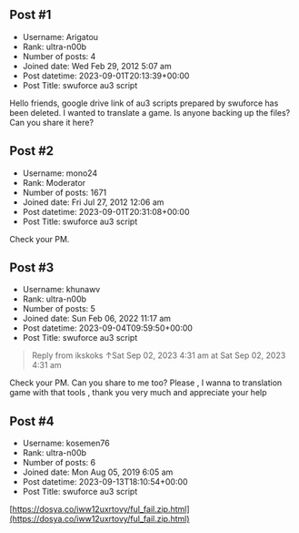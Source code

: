 ## Post #1
- Username: Arigatou
- Rank: ultra-n00b
- Number of posts: 4
- Joined date: Wed Feb 29, 2012 5:07 am
- Post datetime: 2023-09-01T20:13:39+00:00
- Post Title: swuforce au3 script

Hello friends, google drive link of au3 scripts prepared by swuforce has been deleted. I wanted to translate a game. Is anyone backing up the files? Can you share it here?
## Post #2
- Username: mono24
- Rank: Moderator
- Number of posts: 1671
- Joined date: Fri Jul 27, 2012 12:06 am
- Post datetime: 2023-09-01T20:31:08+00:00
- Post Title: swuforce au3 script

Check your PM.
## Post #3
- Username: khunawv
- Rank: ultra-n00b
- Number of posts: 5
- Joined date: Sun Feb 06, 2022 11:17 am
- Post datetime: 2023-09-04T09:59:50+00:00
- Post Title: swuforce au3 script

> Reply from ikskoks ↑Sat Sep 02, 2023 4:31 am at Sat Sep 02, 2023 4:31 am
>
> 
Check your PM.
Can you share to me too? Please , I wanna to translation game with that tools , thank you very much and appreciate your help
## Post #4
- Username: kosemen76
- Rank: ultra-n00b
- Number of posts: 6
- Joined date: Mon Aug 05, 2019 6:05 am
- Post datetime: 2023-09-13T18:10:54+00:00
- Post Title: swuforce au3 script

[]()[https://dosya.co/iww12uxrtovy/ful_fail.zip.html](https://dosya.co/iww12uxrtovy/ful_fail.zip.html)

